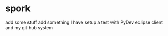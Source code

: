 # spork
add some stuff
add something
I have setup a test with PyDev eclipse client and my git hub system